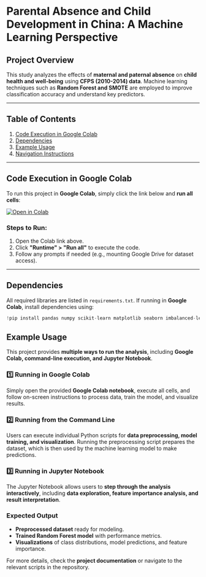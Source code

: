 # **Parental Absence and Child Development in China: A Machine Learning Perspective**

## **Project Overview**
This study analyzes the effects of **maternal and paternal absence** on **child health and well-being** using **CFPS (2010-2014) data**. Machine learning techniques such as **Random Forest and SMOTE** are employed to improve classification accuracy and understand key predictors.

---

## **Table of Contents**
1. [Code Execution in Google Colab](#code-execution-in-google-colab)  
2. [Dependencies](#dependencies)  
3. [Example Usage](#example-usage)  
4. [Navigation Instructions](#navigation-instructions)  

---

## **Code Execution in Google Colab**
To run this project in **Google Colab**, simply click the link below and **run all cells**:

[![Open in Colab](https://colab.research.google.com/assets/colab-badge.svg)](https://colab.research.google.com/github/YOUR_REPO_LINK/blob/main/notebooks/data_analysis.ipynb)

### **Steps to Run:**
1. Open the Colab link above.
2. Click **"Runtime" > "Run all"** to execute the code.
3. Follow any prompts if needed (e.g., mounting Google Drive for dataset access).

---

## **Dependencies**
All required libraries are listed in `requirements.txt`. If running in **Google Colab**, install dependencies using:

```python
!pip install pandas numpy scikit-learn matplotlib seaborn imbalanced-learn pyreadstat
```

## **Example Usage**
This project provides **multiple ways to run the analysis**, including **Google Colab, command-line execution, and Jupyter Notebook**.

### **1️⃣ Running in Google Colab**
Simply open the provided **Google Colab notebook**, execute all cells, and follow on-screen instructions to process data, train the model, and visualize results.

### **2️⃣ Running from the Command Line**
Users can execute individual Python scripts for **data preprocessing, model training, and visualization**. Running the preprocessing script prepares the dataset, which is then used by the machine learning model to make predictions.

### **3️⃣ Running in Jupyter Notebook**
The Jupyter Notebook allows users to **step through the analysis interactively**, including **data exploration, feature importance analysis, and result interpretation**.

### **Expected Output**
- **Preprocessed dataset** ready for modeling.
- **Trained Random Forest model** with performance metrics.
- **Visualizations** of class distributions, model predictions, and feature importance.

For more details, check the **project documentation** or navigate to the relevant scripts in the repository.
